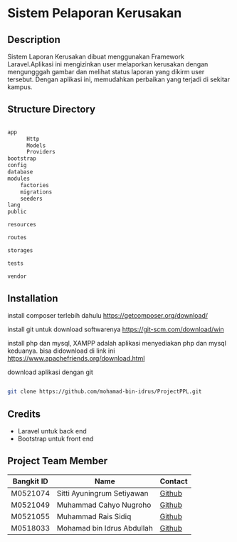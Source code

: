# Sistem Pelaporan Kerusakan

## Description
Sistem Laporan Kerusakan dibuat menggunakan Framework Laravel.Aplikasi ini mengizinkan user melaporkan kerusakan dengan mengungggah gambar dan melihat status laporan yang dikirm user tersebut. Dengan aplikasi ini, memudahkan perbaikan yang terjadi di sekitar kampus. 
## Structure Directory

``` bash

app
      Http
      Models
      Providers
bootstrap
config
database
modules
    factories
    migrations
    seeders
lang
public

resources

routes

storages

tests

vendor


```
## Installation

install composer terlebih dahulu
https://getcomposer.org/download/

install git untuk download softwarenya
https://git-scm.com/download/win

install php dan mysql,
XAMPP adalah aplikasi menyediakan php dan mysql keduanya. 
bisa didownload di link ini https://www.apachefriends.org/download.html 

download aplikasi dengan git 
```bash

git clone https://github.com/mohamad-bin-idrus/ProjectPPL.git 


```


    
## Credits

- Laravel untuk back end
- Bootstrap untuk front end
## Project Team Member

|Bangkit ID|Name|Contact|
|-----|-----|-----|
|M0521074|Sitti Ayuningrum Setiyawan|[Github](https://github.com/ningrom) 
|M0521049|Muhammad Cahyo Nugroho|[Github](https://github.com/cahyoooo) 
|M0521055|Muhammad Rais Sidiq|[Github](https://github.com/raissidiq16) 
|M0518033|Mohamad bin Idrus Abdullah|[Github](https://github.com/mohamad-bin-idrus) 
